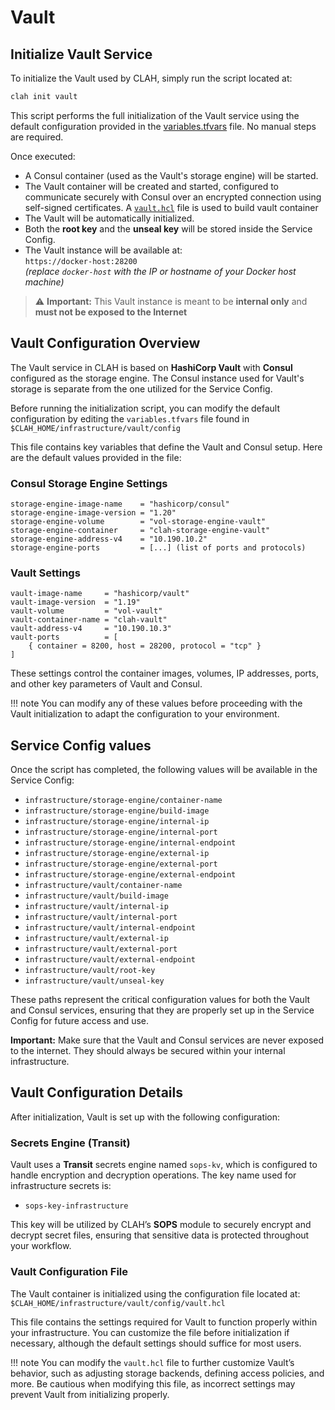 # Vault

## Initialize Vault Service

To initialize the Vault used by CLAH, simply run the script located at:

```bash title="bash"
clah init vault
```

This script performs the full initialization of the Vault service using the default configuration provided in the [variables.tfvars](https://github.com/esposimo/clah/blob/main/infrastructure/vault/config/variables.tfvars) file. No manual steps are required.

Once executed:

- A Consul container (used as the Vault's storage engine) will be started.
- The Vault container will be created and started, configured to communicate securely with Consul over an encrypted connection using self-signed certificates. A [`vault.hcl`](https://github.com/esposimo/clah/blob/main/infrastructure/vault/config/vault.hcl) file is used to build vault container
- The Vault will be automatically initialized.
- Both the **root key** and the **unseal key** will be stored inside the Service Config.
- The Vault instance will be available at:  
  `https://docker-host:28200`  
  *(replace `docker-host` with the IP or hostname of your Docker host machine)*

> ⚠️ **Important:** This Vault instance is meant to be **internal only** and **must not be exposed to the Internet**


## Vault Configuration Overview

The Vault service in CLAH is based on **HashiCorp Vault** with **Consul** configured as the storage engine. The Consul instance used for Vault's storage is separate from the one utilized for the Service Config.

Before running the initialization script, you can modify the default configuration by editing the `variables.tfvars` file found in `$CLAH_HOME/infrastructure/vault/config`


This file contains key variables that define the Vault and Consul setup. Here are the default values provided in the file:

### Consul Storage Engine Settings
```hcl title="storage engine variables"
storage-engine-image-name    = "hashicorp/consul"  
storage-engine-image-version = "1.20"  
storage-engine-volume        = "vol-storage-engine-vault"  
storage-engine-container     = "clah-storage-engine-vault"  
storage-engine-address-v4    = "10.190.10.2"  
storage-engine-ports         = [...] (list of ports and protocols)
```

### Vault Settings
```hcl title="vault service variables"
vault-image-name     = "hashicorp/vault"  
vault-image-version  = "1.19"  
vault-volume         = "vol-vault"  
vault-container-name = "clah-vault"  
vault-address-v4     = "10.190.10.3"  
vault-ports          = [  
    { container = 8200, host = 28200, protocol = "tcp" }  
]  
```
These settings control the container images, volumes, IP addresses, ports, and other key parameters of Vault and Consul.

!!! note 
    You can modify any of these values before proceeding with the Vault initialization to adapt the configuration to your environment.


## Service Config values

Once the script has completed, the following values will be available in the Service Config:

- `infrastructure/storage-engine/container-name`
- `infrastructure/storage-engine/build-image`
- `infrastructure/storage-engine/internal-ip`
- `infrastructure/storage-engine/internal-port`
- `infrastructure/storage-engine/internal-endpoint`
- `infrastructure/storage-engine/external-ip`
- `infrastructure/storage-engine/external-port`
- `infrastructure/storage-engine/external-endpoint`
- `infrastructure/vault/container-name`
- `infrastructure/vault/build-image`
- `infrastructure/vault/internal-ip`
- `infrastructure/vault/internal-port`
- `infrastructure/vault/internal-endpoint`
- `infrastructure/vault/external-ip`
- `infrastructure/vault/external-port`
- `infrastructure/vault/external-endpoint`
- `infrastructure/vault/root-key`
- `infrastructure/vault/unseal-key`

These paths represent the critical configuration values for both the Vault and Consul services, ensuring that they are properly set up in the Service Config for future access and use.

**Important:** Make sure that the Vault and Consul services are never exposed to the internet. They should always be secured within your internal infrastructure.


## Vault Configuration Details

After initialization, Vault is set up with the following configuration:

### Secrets Engine (Transit)

Vault uses a **Transit** secrets engine named `sops-kv`, which is configured to handle encryption and decryption operations. The key name used for infrastructure secrets is:

- `sops-key-infrastructure`

This key will be utilized by CLAH’s **SOPS** module to securely encrypt and decrypt secret files, ensuring that sensitive data is protected throughout your workflow.

### Vault Configuration File

The Vault container is initialized using the configuration file located at: `$CLAH_HOME/infrastructure/vault/config/vault.hcl`

This file contains the settings required for Vault to function properly within your infrastructure. You can customize the file before initialization if necessary, although the default settings should suffice for most users.

!!! note
    You can modify the `vault.hcl` file to further customize Vault’s behavior, such as adjusting storage backends, defining access policies, and more. Be cautious when modifying this file, as incorrect settings may prevent Vault from initializing properly.


